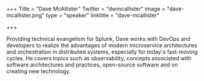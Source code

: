 +++
Title = "Dave McAllister"
Twitter = "dwmcallister"
image = "dave-mcallister.png"
type = "speaker"
linktitle = "dave-mcallister"

+++

Providing technical evangelism for Splunk, Dave works with DevOps and developers to realize the advantages of modern microservice architectures and orchestration in distributed systems, especially for today's fast-moving cycles. He covers topics such as observability, concepts associated with software architectures and practices, open-source software and on creating new technology.
